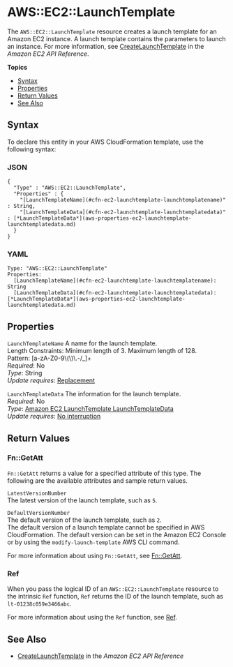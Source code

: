 # AWS::EC2::LaunchTemplate<a name="aws-resource-ec2-launchtemplate"></a>

The `AWS::EC2::LaunchTemplate` resource creates a launch template for an Amazon EC2 instance\. A launch template contains the parameters to launch an instance\. For more information, see [CreateLaunchTemplate](https://docs.aws.amazon.com/AWSEC2/latest/APIReference/API_CreateLaunchTemplate.html) in the *Amazon EC2 API Reference*\. 

**Topics**
+ [Syntax](#aws-resource-ec2-launchtemplate-syntax)
+ [Properties](#aws-resource-ec2-launchtemplate-properties)
+ [Return Values](#aws-resource-ec2-launchtemplate-returnvalues)
+ [See Also](#aws-resource-ec2-launchtemplate-seealso)

## Syntax<a name="aws-resource-ec2-launchtemplate-syntax"></a>

To declare this entity in your AWS CloudFormation template, use the following syntax:

### JSON<a name="aws-resource-ec2-launchtemplate-syntax.json"></a>

```
{
  "Type" : "AWS::EC2::LaunchTemplate",
  "Properties" : {
    "[LaunchTemplateName](#cfn-ec2-launchtemplate-launchtemplatename)" : String,
    "[LaunchTemplateData](#cfn-ec2-launchtemplate-launchtemplatedata)" : [*LaunchTemplateData*](aws-properties-ec2-launchtemplate-launchtemplatedata.md)
  }
}
```

### YAML<a name="aws-resource-ec2-launchtemplate-syntax.yaml"></a>

```
Type: "AWS::EC2::LaunchTemplate"
Properties:
  [LaunchTemplateName](#cfn-ec2-launchtemplate-launchtemplatename): String
  [LaunchTemplateData](#cfn-ec2-launchtemplate-launchtemplatedata): [*LaunchTemplateData*](aws-properties-ec2-launchtemplate-launchtemplatedata.md)
```

## Properties<a name="aws-resource-ec2-launchtemplate-properties"></a>

`LaunchTemplateName`  <a name="cfn-ec2-launchtemplate-launchtemplatename"></a>
A name for the launch template\.  
Length Constraints: Minimum length of 3\. Maximum length of 128\.  
Pattern: \[a\-zA\-Z0\-9\\\(\\\)\\\.\-/\_\]\+  
 *Required*: No  
 *Type*: String  
 *Update requires*: [Replacement](using-cfn-updating-stacks-update-behaviors.md#update-replacement) 

`LaunchTemplateData`  <a name="cfn-ec2-launchtemplate-launchtemplatedata"></a>
The information for the launch template\.  
 *Required*: No  
 *Type*: [Amazon EC2 LaunchTemplate LaunchTemplateData](aws-properties-ec2-launchtemplate-launchtemplatedata.md)  
 *Update requires*: [No interruption](using-cfn-updating-stacks-update-behaviors.md#update-no-interrupt) 

## Return Values<a name="aws-resource-ec2-launchtemplate-returnvalues"></a>

### Fn::GetAtt<a name="aws-resource-ec2-launchtemplate-getatt"></a>

 `Fn::GetAtt` returns a value for a specified attribute of this type\. The following are the available attributes and sample return values\. 

`LatestVersionNumber`  
The latest version of the launch template, such as `5`\. 

`DefaultVersionNumber`  
The default version of the launch template, such as `2`\.   
The default version of a launch template cannot be specified in AWS CloudFormation\. The default version can be set in the Amazon EC2 Console or by using the `modify-launch-template` AWS CLI command\.

For more information about using `Fn::GetAtt`, see [Fn::GetAtt](intrinsic-function-reference-getatt.md)\. 

### Ref<a name="aws-resource-ec2-launchtemplate-ref"></a>

When you pass the logical ID of an `AWS::EC2::LaunchTemplate` resource to the intrinsic `Ref` function, `Ref` returns the ID of the launch template, such as `lt-01238c059e3466abc`\.

For more information about using the `Ref` function, see [Ref](intrinsic-function-reference-ref.md)\. 

## See Also<a name="aws-resource-ec2-launchtemplate-seealso"></a>
+ [CreateLaunchTemplate](https://docs.aws.amazon.com/AWSEC2/latest/APIReference/API_CreateLaunchTemplate.html) in the *Amazon EC2 API Reference*